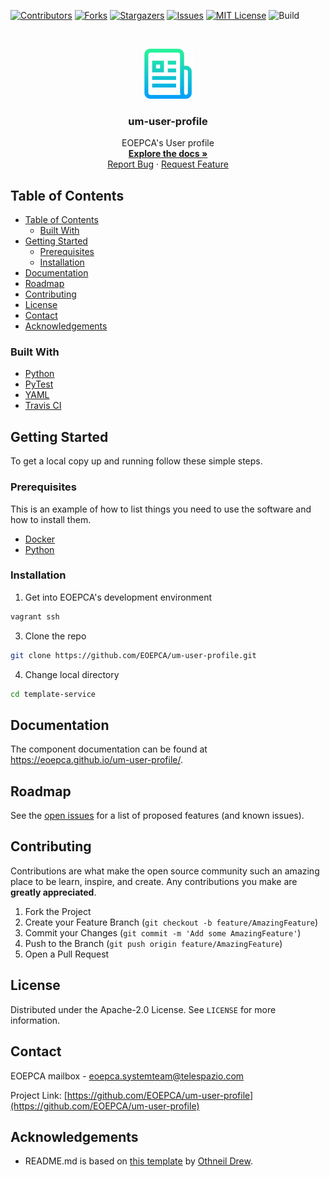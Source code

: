 <!--
***
*** To avoid retyping too much info. Do a search and replace for the following:
*** um-user-profile
-->

<!-- PROJECT SHIELDS -->
<!--
*** See the bottom of this document for the declaration of the reference variables
*** for contributors-url, forks-url, etc. This is an optional, concise syntax you may use.
*** https://www.markdownguide.org/basic-syntax/#reference-style-links
-->

[![Contributors][contributors-shield]][contributors-url]
[![Forks][forks-shield]][forks-url]
[![Stargazers][stars-shield]][stars-url]
[![Issues][issues-shield]][issues-url]
[![MIT License][license-shield]][license-url]
![Build][build-shield]

<!-- PROJECT LOGO -->
<br />
<p align="center">
  <a href="https://github.com/EOEPCA/um-user-profile">
    <img src="images/logo.png" alt="Logo" width="80" height="80">
  </a>

  <h3 align="center">um-user-profile</h3>

  <p align="center">
    EOEPCA's User profile
    <br />
    <a href="https://github.com/EOEPCA/um-user-profile"><strong>Explore the docs »</strong></a>
    <br />
    <a href="https://github.com/EOEPCA/um-user-profile/issues">Report Bug</a>
    ·
    <a href="https://github.com/EOEPCA/um-user-profile/issues">Request Feature</a>
  </p>
</p>

## Table of Contents

- [Table of Contents](#table-of-contents)
  - [Built With](#built-with)
- [Getting Started](#getting-started)
  - [Prerequisites](#prerequisites)
  - [Installation](#installation)
- [Documentation](#documentation)
- [Roadmap](#roadmap)
- [Contributing](#contributing)
- [License](#license)
- [Contact](#contact)
- [Acknowledgements](#acknowledgements)

<!-- ABOUT THE PROJECT -->

### Built With

- [Python](https://www.python.org//)
- [PyTest](https://docs.pytest.org)
- [YAML](https://yaml.org/)
- [Travis CI](https://travis-ci.com/)

<!-- GETTING STARTED -->

## Getting Started

To get a local copy up and running follow these simple steps.

### Prerequisites

This is an example of how to list things you need to use the software and how to install them.

- [Docker](https://www.docker.com/)
- [Python](https://www.python.org//)

### Installation

1. Get into EOEPCA's development environment

```sh
vagrant ssh
```

3. Clone the repo

```sh
git clone https://github.com/EOEPCA/um-user-profile.git
```

4. Change local directory

```sh
cd template-service
```

## Documentation

The component documentation can be found at https://eoepca.github.io/um-user-profile/.

<!-- ROADMAP -->

## Roadmap

See the [open issues](https://github.com/EOEPCA/um-user-profile/issues) for a list of proposed features (and known issues).

<!-- CONTRIBUTING -->

## Contributing

Contributions are what make the open source community such an amazing place to be learn, inspire, and create. Any contributions you make are **greatly appreciated**.

1. Fork the Project
2. Create your Feature Branch (`git checkout -b feature/AmazingFeature`)
3. Commit your Changes (`git commit -m 'Add some AmazingFeature'`)
4. Push to the Branch (`git push origin feature/AmazingFeature`)
5. Open a Pull Request

<!-- LICENSE -->

## License

Distributed under the Apache-2.0 License. See `LICENSE` for more information.

## Contact

EOEPCA mailbox - eoepca.systemteam@telespazio.com

Project Link: [https://github.com/EOEPCA/um-user-profile](https://github.com/EOEPCA/um-user-profile)

## Acknowledgements

- README.md is based on [this template](https://github.com/othneildrew/Best-README-Template) by [Othneil Drew](https://github.com/othneildrew).


[contributors-shield]: https://img.shields.io/github/contributors/EOEPCA/um-user-profilesvg?style=flat-square
[contributors-url]: https://github.com/EOEPCA/um-user-profile/graphs/contributors
[forks-shield]: https://img.shields.io/github/forks/EOEPCA/um-user-profilesvg?style=flat-square
[forks-url]: https://github.com/EOEPCA/um-user-profile/network/members
[stars-shield]: https://img.shields.io/github/stars/EOEPCA/um-user-profilesvg?style=flat-square
[stars-url]: https://github.com/EOEPCA/um-user-profile/stargazers
[issues-shield]: https://img.shields.io/github/issues/EOEPCA/um-user-profilesvg?style=flat-square
[issues-url]: https://github.com/EOEPCA/um-user-profile/issues
[license-shield]: https://img.shields.io/github/license/EOEPCA/um-user-profilesvg?style=flat-square
[license-url]: https://github.com/EOEPCA/um-user-profile/blob/master/LICENSE
[build-shield]: https://www.travis-ci.com/EOEPCA/um-user-profilesvg?branch=master
